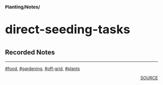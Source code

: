 # <p style='font-size: 15px;'>Planting/Notes/</p>
# <p style='font-size: 40px;'>direct-seeding-tasks</p>

## Recorded Notes

<b><i><font color=green></b></i></font>
<div style='page-break-after: always;'></div>
<div style='page-break-after: always;'></div>

<hr/>

<div style='page-break-after: always;'></div>
<div style='page-break-after: always;'></div>

<a href='tag-food.html'>#food</a>, <a href='tag-gardening.html'>#gardening</a>, <a href='tag-off-grid.html'>#off-grid</a>, <a href='tag-plants.html'>#plants</a>
<div style='page-break-after: always;'></div>

<div style='text-align: right'>
<a href='https://docs.google.com/spreadsheets/d/e/2PACX-1vRxZ8U6Z3Bf5D0qWg78rDKh2b3jW-cLif6KSh97U8jnpErFEFsJoRT1HxtV0OI_EQUeBrLXLFv-jnuH/pub?output=xlsx'>SOURCE</a>
</div>
